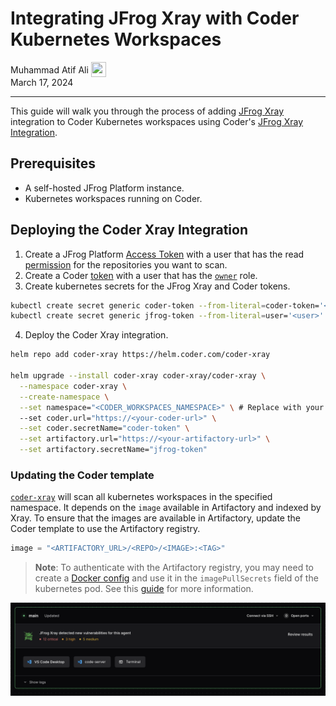 # Integrating JFrog Xray with Coder Kubernetes Workspaces

<div>
  <a href="https://github.com/matifali" style="text-decoration: none; color: inherit;">
    <span style="vertical-align:middle;">Muhammad Atif Ali</span>
    <img src="https://github.com/matifali.png" width="24px" height="24px" style="vertical-align:middle; margin: 0px;"/>
  </a>
</div>
March 17, 2024

---

This guide will walk you through the process of adding
[JFrog Xray](https://jfrog.com/xray/) integration to Coder Kubernetes workspaces
using Coder's [JFrog Xray Integration](github.com/coder/coder-xray).

## Prerequisites

- A self-hosted JFrog Platform instance.
- Kubernetes workspaces running on Coder.

## Deploying the Coder Xray Integration

1. Create a JFrog Platform
   [Access Token](https://jfrog.com/help/r/jfrog-platform-administration-documentation/access-tokens)
   with a user that has the read
   [permission](https://jfrog.com/help/r/jfrog-platform-administration-documentation/permissions)
   for the repositories you want to scan.
2. Create a Coder
   [token](https://coder.com/docs/v2/latest/cli/tokens_create#tokens-create)
   with a user that has the
   [`owner`](https://coder.com/docs/v2/latest/admin/users#roles) role.
3. Create kubernetes secrets for the JFrog Xray and Coder tokens.

```bash
kubectl create secret generic coder-token --from-literal=coder-token='<token>'
kubectl create secret generic jfrog-token --from-literal=user='<user>' --from-literal=token='<token>'
```

4. Deploy the Coder Xray integration.

```bash
helm repo add coder-xray https://helm.coder.com/coder-xray

helm upgrade --install coder-xray coder-xray/coder-xray \
  --namespace coder-xray \
  --create-namespace \
  --set namespace="<CODER_WORKSPACES_NAMESPACE>" \ # Replace with your Coder workspaces namespace
  --set coder.url="https://<your-coder-url>" \
  --set coder.secretName="coder-token" \
  --set artifactory.url="https://<your-artifactory-url>" \
  --set artifactory.secretName="jfrog-token"
```

### Updating the Coder template

[`coder-xray`](https://github.com/coder/coder-xray) will scan all kubernetes
workspaces in the specified namespace. It depends on the `image` available in
Artifactory and indexed by Xray. To ensure that the images are available in
Artifactory, update the Coder template to use the Artifactory registry.

```tf
image = "<ARTIFACTORY_URL>/<REPO>/<IMAGE>:<TAG>"
```

> **Note**: To authenticate with the Artifactory registry, you may need to
> create a
> [Docker config](https://jfrog.com/help/r/jfrog-artifactory-documentation/docker-advanced-topics) and
> use it in the `imagePullSecrets` field of the kubernetes pod. See this
> [guide](./image-pull-secret.md) for more information.

![Coder Xray Integration](../images/guides/xray-integration/example.png)
